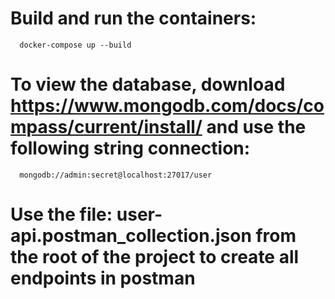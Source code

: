 
# Build and run the containers:

``` 
  docker-compose up --build
```

# To view the database, download https://www.mongodb.com/docs/compass/current/install/ and use the following string connection:

```
  mongodb://admin:secret@localhost:27017/user
```

# Use the file: user-api.postman_collection.json from the root of the project to create all endpoints in postman